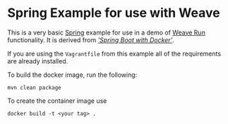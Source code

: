# Spring Example for use with Weave

This is a very basic [Spring](http://spring.io) example for use in a demo of [Weave Run](http://weave.works/run) functionality. It is derived from [_'Spring Boot with Docker'_](http://spring.io/guides/gs/spring-boot-docker/).

If you are using the `Vagrantfile` from this example all of the requirements are already installed.

To build the docker image, run the following: 
~~~
mvn clean package
~~~

To create the container image use

~~~
docker build -t <your tag> .
~~~
